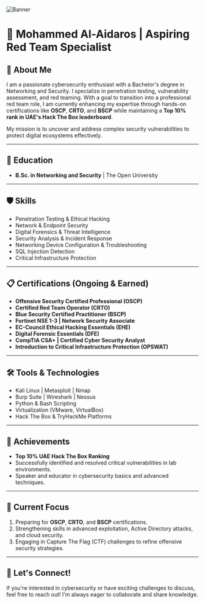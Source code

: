 ![Banner](https://i.imgur.com/xYloCO1.png)

# 🚩 Mohammed Al-Aidaros | Aspiring Red Team Specialist 

## 🌟 About Me  
I am a passionate cybersecurity enthusiast with a Bachelor's degree in Networking and Security. I specialize in penetration testing, vulnerability assessment, and red teaming. With a goal to transition into a professional red team role, I am currently enhancing my expertise through hands-on certifications like **OSCP**, **CRTO**, and **BSCP** while maintaining a **Top 10% rank in UAE's Hack The Box leaderboard**.

My mission is to uncover and address complex security vulnerabilities to protect digital ecosystems effectively.

---

## 📜 Education  
- **B.Sc. in Networking and Security** | The Open University
  
---

## 🛡️ Skills  
- Penetration Testing & Ethical Hacking  
- Network & Endpoint Security  
- Digital Forensics & Threat Intelligence  
- Security Analysis & Incident Response  
- Networking Device Configuration & Troubleshooting  
- SQL Injection Detection  
- Critical Infrastructure Protection  

---

## 📋 Certifications (Ongoing & Earned)  
- **Offensive Security Certified Professional (OSCP)**  
- **Certified Red Team Operator (CRTO)**  
- **Blue Security Certified Practitioner (BSCP)**  
- **Fortinet NSE 1-3 | Network Security Associate**  
- **EC-Council Ethical Hacking Essentials (EHE)**  
- **Digital Forensic Essentials (DFE)**  
- **CompTIA CSA+ | Certified Cyber Security Analyst**  
- **Introduction to Critical Infrastructure Protection (OPSWAT)**  

---

## 🛠️ Tools & Technologies  
- Kali Linux | Metasploit | Nmap  
- Burp Suite | Wireshark | Nessus  
- Python & Bash Scripting  
- Virtualization (VMware, VirtualBox)  
- Hack The Box & TryHackMe Platforms  

---

## 🎯 Achievements  
- **Top 10% UAE Hack The Box Ranking**  
- Successfully identified and resolved critical vulnerabilities in lab environments.  
- Speaker and educator in cybersecurity basics and advanced techniques.  

---

## 🔭 Current Focus  
1. Preparing for **OSCP**, **CRTO**, and **BSCP** certifications.  
2. Strengthening skills in advanced exploitation, Active Directory attacks, and cloud security.  
3. Engaging in Capture The Flag (CTF) challenges to refine offensive security strategies.  

---

## 💬 Let's Connect!  
If you're interested in cybersecurity or have exciting challenges to discuss, feel free to reach out! I'm always eager to collaborate and share knowledge.
